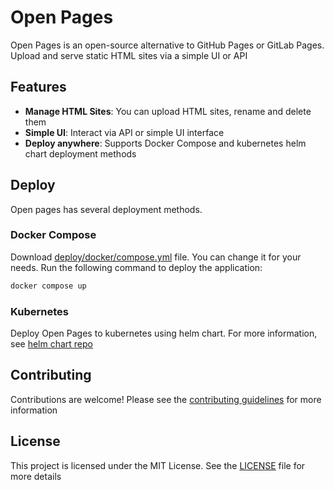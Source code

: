 # Open Pages

Open Pages is an open-source alternative to GitHub Pages or GitLab Pages. Upload and serve static HTML sites via a
simple UI or API

## Features

- **Manage HTML Sites**: You can upload HTML sites, rename and delete them
- **Simple UI**: Interact via API or simple UI interface
- **Deploy anywhere**: Supports Docker Compose and kubernetes helm chart deployment methods

## Deploy

Open pages has several deployment methods.

### Docker Compose

Download [deploy/docker/compose.yml](deploy/docker/compose.yml) file. You can change it for your needs. Run the
following command to deploy the application:

```bash
docker compose up
```

### Kubernetes

Deploy Open Pages to kubernetes using helm chart. For more information, see [helm chart repo](https://github.com/kerniee/open-pages-helm)

## Contributing

Contributions are welcome! Please see the [contributing guidelines](CONTRIBUTING.md) for more information

## License

This project is licensed under the MIT License. See the [LICENSE](LICENSE) file for more details
